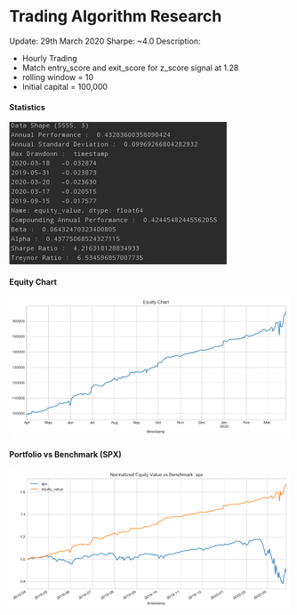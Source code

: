 # Trading Algorithm Research

Update: 29th March 2020
Sharpe: ~4.0
Description: 
* Hourly Trading
* Match entry_score and exit_score for z_score signal at 1.28
* rolling window = 10
* Initial capital = 100,000

#### Statistics
![Backtest Stats](/images/29Mar2020/backtest_stats1.PNG)

#### Equity Chart
![Equity Chart](/images/29Mar2020/equity.PNG)

#### Portfolio vs Benchmark (SPX)
![Portfolio vs Benchmark](/images/29Mar2020/benchmark_vs_algo.PNG)
